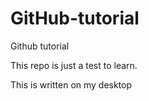 # GitHub-tutorial
Github tutorial

This repo is just a test to learn.

This is written on my desktop
